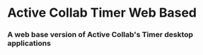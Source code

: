 # Active Collab Timer Web Based

### A web base version of Active Collab's Timer desktop applications